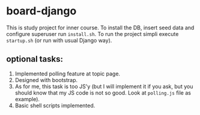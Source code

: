 # board-django
This is study project for inner course.
To install the DB, insert seed data and configure superuser run `install.sh`.
To run the project simpli execute `startup.sh` (or run with usual Django way).

## optional tasks:
1. Implemented polling feature at topic page.
2. Designed with bootstrap.
3. As for me, this task is too JS'y (but I will implement it if you ask, but you should know that my JS code is not so good. Look at `polling.js` file as example).
4. Basic shell scripts implemented.
